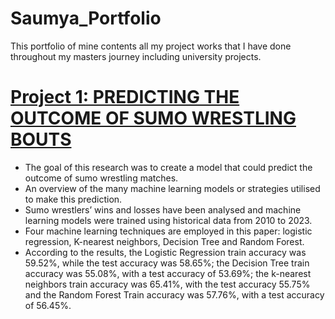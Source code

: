 # Saumya_Portfolio
This portfolio of mine contents all my project works that I have done throughout my masters journey including university projects.


# [Project 1: PREDICTING THE OUTCOME OF SUMO WRESTLING BOUTS](https://github.com/saumyapanigrahi/sumo_wrestling_bouts_prediction)
* The goal of this research was to create a model that could predict the outcome of sumo wrestling matches.
* An overview of the many machine learning models or strategies utilised to make this prediction.
* Sumo wrestlers’ wins and losses have been analysed and machine learning models were trained using historical data from 2010 to 2023.
* Four machine learning techniques are employed in this paper: logistic regression, K-nearest neighbors, Decision Tree and Random Forest.
* According to the results, the Logistic Regression train accuracy was 59.52%, while the test accuracy was 58.65%; the Decision Tree train accuracy was 55.08%, with a test accuracy of 53.69%; the k-nearest neighbors train accuracy was 65.41%, with the test accuracy 55.75% and the Random Forest Train accuracy was 57.76%, with a test accuracy of 56.45%.
